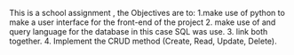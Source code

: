 This is a school assignment , the Objectives are to:
1.make use of python to make a user interface for the front-end of the project
2. make use of and query language for the database in this case SQL was use.
3. link both together.
4. Implement the CRUD method (Create, Read, Update, Delete).